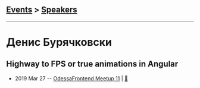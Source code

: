 ## [Events](../README.md) > [Speakers](../speakers.md)
---

# Денис Бурячковски

## Highway to FPS or true animations in Angular
- 2019 Mar 27 -- [OdessaFrontend Meetup 11](https://youtu.be/ywBEtfKunu4)  | [:notebook:](https://www.slideshare.net/odessafrontend/highway-to-fps-or-true-animations-in-angular-odessafrontend-meetup-11)  
